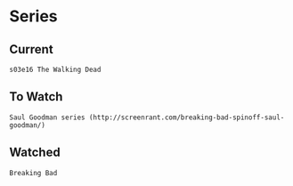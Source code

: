 Series
======

## Current

    s03e16 The Walking Dead

## To Watch

    Saul Goodman series (http://screenrant.com/breaking-bad-spinoff-saul-goodman/)

## Watched

    Breaking Bad
